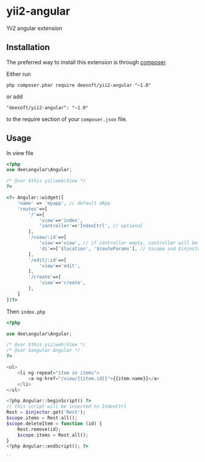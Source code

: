 yii2-angular
============

Yii2 angular extension

Installation
------------

The preferred way to install this extension is through [composer](http://getcomposer.org/download/).

Either run

```
php composer.phar require deesoft/yii2-angular "~1.0"
```

or add

```
"deesoft/yii2-angular": "~1.0"
```

to the require section of your `composer.json` file.

Usage
-----

In view file
```php
<?php
use dee\angular\Angular;

/* @var $this yii\web\View */
?>

<?= Angular::widget([
    'name' => 'myapp', // default dApp
    'routes'=>[
        '/'=>[
            'view'=>'index',
            'controller'=>'IndexCtrl', // optional
        ],
        '/view/:id'=>[
            'view'=>'view', // if controller empty, controller will be as ViewCtrl
            'di'=>['$location', '$routeParams'], // $scope and $injector is always be added              
        ],
        '/edit/:id'=>[
            'view'=>'edit',
        ],
        '/create'=>[
            'view'=>'create',
        ],
    ]
])?>
```
Then `index.php`
```php
<?php

use dee\angular\Angular;

/* @var $this yii\web\View */
/* @var $angular Angular */
?>

<ul>
    <li ng-repeat="item in items">
        <a ng-href="/view/{{item.id}}">{{item.name}}</a>
    </li>
</ul>

<?php Angular::beginScript() ?>
// this script will be inserted to IndexCtrl
Rest = $injector.get('Rest');
$scope.items = Rest.all();
$scope.deleteItem = function (id) {
    Rest.remove(id);
    $scope.items = Rest.all();
}
<?php Angular::endScript(); ?>

``
